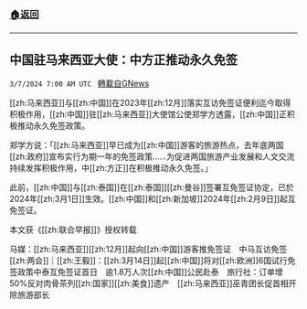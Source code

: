 ###  [:house:返回](README.md)
---


## 中国驻马来西亚大使：中方正推动永久免签
`3/7/2024 7:00 AM UTC ` [轉載自GNews](https://gnews.org/articles/2373116)

[[zh:马来西亚]]与[[zh:中国]]在2023年[[zh:12月]]落实互访免签证便利迄今取得积极作用，[[zh:中国]]驻[[zh:马来西亚]]大使馆公使郑学方透露，[[zh:中国]]正积极推动永久免签政策。

郑学方说：「[[zh:马来西亚]]早已成为[[zh:中国]]游客的旅游热点，去年底两国[[zh:政府]]宣布实行为期一年的免签政策……为促进两国旅游产业发展和人文交流持续发挥积极作用，中[[zh:方正]]在积极推动永久免签。」

此前，[[zh:中国]]与[[zh:泰国]]在[[zh:泰国]][[zh:曼谷]]签署互免签证协定，已於2024年[[zh:3月1日]]生效。[[zh:中国]]和[[zh:新加坡]]2024年[[zh:2月9日]]起互免签证。

本文获《[[zh:联合早报]]》授权转载

马媒：[[zh:马来西亚]][[zh:12月]]起向[[zh:中国]]游客推免签证　中马互访免签[[zh:两会]]｜[[zh:王毅]]：[[zh:3月14日]]起[[zh:中国]]将对[[zh:欧洲]]6国试行免签政策中泰互免签证首日　逾1.8万人次[[zh:中国]]公民赴泰　旅行社：订单增50%反对肉骨茶列[[zh:国家]][[zh:美食]]遗产　[[zh:马来西亚]]巫青团长促首相开除旅游部长
